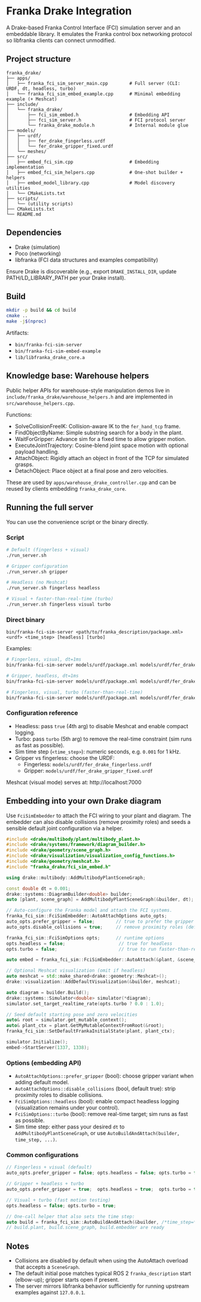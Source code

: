 # Franka Drake Integration

A Drake-based Franka Control Interface (FCI) simulation server and an embeddable library. It emulates the Franka control box networking protocol so libfranka clients can connect unmodified.

## Project structure

```
franka_drake/
├── apps/
│   ├── franka_fci_sim_server_main.cpp        # Full server (CLI: URDF, dt, headless, turbo)
│   └── franka_fci_sim_embed_example.cpp      # Minimal embedding example (+ Meshcat)
├── include/
│   └── franka_drake/
│       ├── fci_sim_embed.h                   # Embedding API
│       ├── fci_sim_server.h                  # FCI protocol server
│       └── franka_drake_module.h             # Internal module glue
├── models/
│   ├── urdf/
│   │   ├── fer_drake_fingerless.urdf
│   │   └── fer_drake_gripper_fixed.urdf
│   └── meshes/
├── src/
│   ├── embed_fci_sim.cpp                     # Embedding implementation
│   ├── embed_fci_sim_helpers.cpp             # One-shot builder + helpers
│   ├── embed_model_library.cpp               # Model discovery utilities
│   └── CMakeLists.txt
├── scripts/
│   └── (utility scripts)
├── CMakeLists.txt
└── README.md
```

## Dependencies

- Drake (simulation)
- Poco (networking)
- libfranka (FCI data structures and examples compatibility)

Ensure Drake is discoverable (e.g., export `DRAKE_INSTALL_DIR`, update PATH/LD_LIBRARY_PATH per your Drake install).

## Build

```bash
mkdir -p build && cd build
cmake ..
make -j$(nproc)
```

Artifacts:
- `bin/franka-fci-sim-server`
- `bin/franka-fci-sim-embed-example`
- `lib/libfranka_drake_core.a`

## Knowledge base: Warehouse helpers

Public helper APIs for warehouse-style manipulation demos live in `include/franka_drake/warehouse_helpers.h` and are implemented in `src/warehouse_helpers.cpp`.

Functions:

- SolveCollisionFreeIK: Collision-aware IK to the `fer_hand_tcp` frame.
- FindObjectByName: Simple substring search for a body in the plant.
- WaitForGripper: Advance sim for a fixed time to allow gripper motion.
- ExecuteJointTrajectory: Cosine-blend joint space motion with optional payload handling.
- AttachObject: Rigidly attach an object in front of the TCP for simulated grasps.
- DetachObject: Place object at a final pose and zero velocities.

These are used by `apps/warehouse_drake_controller.cpp` and can be reused by clients embedding `franka_drake_core`.

## Running the full server

You can use the convenience script or the binary directly.

### Script

```bash
# Default (fingerless + visual)
./run_server.sh

# Gripper configuration
./run_server.sh gripper

# Headless (no Meshcat)
./run_server.sh fingerless headless

# Visual + faster-than-real-time (turbo)
./run_server.sh fingerless visual turbo
```

### Direct binary

```
bin/franka-fci-sim-server <path/to/franka_description/package.xml> <urdf> <time_step> [headless] [turbo]
```

Examples:
```bash
# Fingerless, visual, dt=1ms
bin/franka-fci-sim-server models/urdf/package.xml models/urdf/fer_drake_fingerless.urdf 0.001

# Gripper, headless, dt=1ms
bin/franka-fci-sim-server models/urdf/package.xml models/urdf/fer_drake_gripper_fixed.urdf 0.001 true

# Fingerless, visual, turbo (faster-than-real-time)
bin/franka-fci-sim-server models/urdf/package.xml models/urdf/fer_drake_fingerless.urdf 0.001 false turbo
```

### Configuration reference

- Headless: pass `true` (4th arg) to disable Meshcat and enable compact logging.
- Turbo: pass `turbo` (5th arg) to remove the real-time constraint (sim runs as fast as possible).
- Sim time step (`<time_step>`): numeric seconds, e.g. `0.001` for 1 kHz.
- Gripper vs fingerless: choose the URDF:
  - Fingerless: `models/urdf/fer_drake_fingerless.urdf`
  - Gripper: `models/urdf/fer_drake_gripper_fixed.urdf`

Meshcat (visual mode) serves at: http://localhost:7000

## Embedding into your own Drake diagram

Use `FciSimEmbedder` to attach the FCI wiring to your plant and diagram. The embedder can also disable collisions (remove proximity roles) and seeds a sensible default joint configuration via a helper.

```cpp
#include <drake/multibody/plant/multibody_plant.h>
#include <drake/systems/framework/diagram_builder.h>
#include <drake/geometry/scene_graph.h>
#include <drake/visualization/visualization_config_functions.h>
#include <drake/geometry/meshcat.h>
#include "franka_drake/fci_sim_embed.h"

using drake::multibody::AddMultibodyPlantSceneGraph;

const double dt = 0.001;
drake::systems::DiagramBuilder<double> builder;
auto [plant, scene_graph] = AddMultibodyPlantSceneGraph(&builder, dt);

// Auto-configure the Franka model and attach the FCI systems.
franka_fci_sim::FciSimEmbedder::AutoAttachOptions auto_opts;
auto_opts.prefer_gripper = false;        // true to prefer the gripper URDF
auto_opts.disable_collisions = true;     // remove proximity roles (default true)

franka_fci_sim::FciSimOptions opts;      // runtime options
opts.headless = false;                    // true for headless
opts.turbo = false;                       // true to run faster-than-real-time

auto embed = franka_fci_sim::FciSimEmbedder::AutoAttach(&plant, &scene_graph, &builder, auto_opts, opts);

// Optional Meshcat visualization (omit if headless)
auto meshcat = std::make_shared<drake::geometry::Meshcat>();
drake::visualization::AddDefaultVisualization(&builder, meshcat);

auto diagram = builder.Build();
drake::systems::Simulator<double> simulator(*diagram);
simulator.set_target_realtime_rate(opts.turbo ? 0.0 : 1.0);

// Seed default starting pose and zero velocities
auto& root = simulator.get_mutable_context();
auto& plant_ctx = plant.GetMyMutableContextFromRoot(&root);
franka_fci_sim::SetDefaultFrankaInitialState(plant, plant_ctx);

simulator.Initialize();
embed->StartServer(1337, 1338);
```

### Options (embedding API)

- `AutoAttachOptions::prefer_gripper` (bool): choose gripper variant when adding default model.
- `AutoAttachOptions::disable_collisions` (bool, default true): strip proximity roles to disable collisions.
- `FciSimOptions::headless` (bool): enable compact headless logging (visualization remains under your control).
- `FciSimOptions::turbo` (bool): remove real-time target; sim runs as fast as possible.
- Sim time step: either pass your desired `dt` to `AddMultibodyPlantSceneGraph`, or use `AutoBuildAndAttach(builder, time_step, ...)`.

### Common configurations

```cpp
// Fingerless + visual (default)
auto_opts.prefer_gripper = false; opts.headless = false; opts.turbo = false;

// Gripper + headless + turbo
auto_opts.prefer_gripper = true;  opts.headless = true;  opts.turbo = true;

// Visual + turbo (fast motion testing)
opts.headless = false; opts.turbo = true;

// One-call helper that also sets the time step:
auto build = franka_fci_sim::AutoBuildAndAttach(&builder, /*time_step=*/0.001, auto_opts, opts);
// build.plant, build.scene_graph, build.embedder are ready
```

## Notes

- Collisions are disabled by default when using the AutoAttach overload that accepts a `SceneGraph`.
- The default initial pose matches typical ROS 2 `franka_description` start (elbow-up); gripper starts open if present.
- The server mirrors libfranka behavior sufficiently for running upstream examples against `127.0.0.1`.
